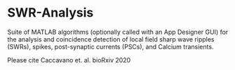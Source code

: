 # SWR-Analysis
Suite of MATLAB algorithms (optionally called with an App Designer GUI) for the analysis and coincidence detection of local field sharp wave ripples (SWRs), spikes, post-synaptic currents (PSCs), and Calcium transients. 

Please cite Caccavano et. al. bioRxiv 2020
